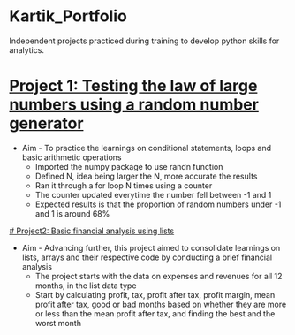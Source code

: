 # Kartik_Portfolio
Independent projects practiced during training to develop python skills for analytics.
# [Project 1: Testing the law of large numbers using a random number generator](https://github.com/kt2795/Kartik_Portfolio/blob/951576e68fd6fab74c43d551e271caab78f183c5/Law%20Of%20Large%20Numbers.ipynb)
* Aim - To practice the learnings on conditional statements, loops and basic arithmetic operations
  * Imported the numpy package to use randn function
  * Defined N, idea being larger the N, more accurate the results
  * Ran it through a for loop N times using a counter
  * The counter updated everytime the number fell between -1 and 1
  * Expected results is that the proportion of random numbers under -1 and 1 is around 68%

[# Project2: Basic financial analysis using lists](https://github.com/kt2795/Kartik_Portfolio/blob/7658dd32a8d4e714aac58fe86383239954fbb679/Project%202:%20Financial%20Analysis%20using%20lists.ipynb)
* Aim - Advancing further, this project aimed to consolidate learnings on lists, arrays and their respective code by conducting a brief financial analysis
  * The project starts with the data on expenses and revenues for all 12 months, in the list data type
  * Start by calculating profit, tax, profit after tax, profit margin, mean profit after tax, good or bad months based on whether they are more or less than the mean profit after tax, and finding the best and the worst month  
